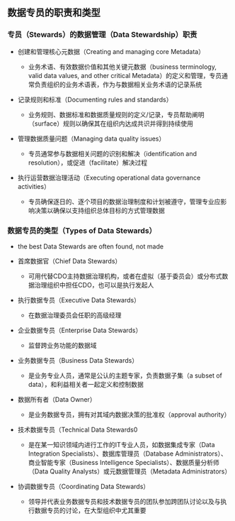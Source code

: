## **数据专员的职责和类型**

### 专员（Stewards）的数据管理（Data Stewardship）职责

- 创建和管理核心元数据（Creating and managing core Metadata）
  - 业务术语、有效数据价值和其他关键元数据（business terminology, valid data values, and other critical Metadata）的定义和管理，专员通常负责组织的业务术语表，作为与数据相关业务术语的记录系统
- 记录规则和标准（Documenting rules and standards）
  - 业务规则、数据标准和数据质量规则的定义/记录，专员帮助阐明（surface）规则以确保其在组织内达成共识并得到持续使用
- 管理数据质量问题（Managing data quality issues）
  - 专员通常参与数据相关问题的识别和解决（identification and resolution），或促进（facilitate）解决过程

- 执行运营数据治理活动（Executing operational data governance activities）
  - 专员确保逐日的、逐个项目的数据治理制度和计划被遵守，管理专业应影响决策以确保以支持组织总体目标的方式管理数据

### 数据专员的类型（Types of Data Stewards）

- the best Data Stewards are often found, not made

- 首席数据官（Chief Data Stewards）
  - 可用代替CDO主持数据治理机构，或者在虚拟（基于委员会）或分布式数据治理组织中担任CDO，也可以是执行发起人
- 执行数据专员（Executive Data Stewards）
  - 在数据治理委员会任职的高级经理
- 企业数据专员（Enterprise Data Stewards）
  - 监督跨业务功能的数据域
- 业务数据专员（Business Data Stewards）
  - 是业务专业人员，通常是公认的主题专家，负责数据子集（a subset of data），和利益相关者一起定义和控制数据

- 数据所有者（Data Owner）
  - 是业务数据专员，拥有对其域内数据决策的批准权（approval authority）
- 技术数据专员（Technical Data Stewards0
  - 是在某一知识领域内进行工作的IT专业人员，如数据集成专家（Data Integration Specialists）、数据库管理员（Database Administrators）、商业智能专家（Business Intelligence Specialists）、数据质量分析师（Data Quality Analysts）或元数据管理员（Metadata Administrators）

- 协调数据专员（Coordinating Data Stewards）
  - 领导并代表业务数据专员和技术数据专员的团队参加跨团队讨论以及与执行数据专员的讨论，在大型组织中尤其重要